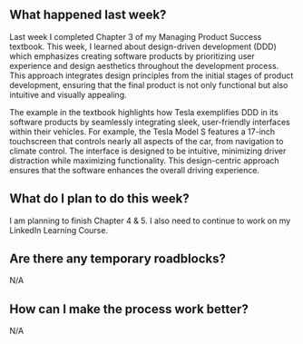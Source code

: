 ## What happened last week?

Last week I completed Chapter 3 of my Managing Product Success textbook. This week, I learned about design-driven development (DDD) which emphasizes creating software products by prioritizing user experience and design aesthetics throughout the development process. This approach integrates design principles from the initial stages of product development, ensuring that the final product is not only functional but also intuitive and visually appealing.

The example in the textbook highlights how Tesla exemplifies DDD in its software products by seamlessly integrating sleek, user-friendly interfaces within their vehicles. For example, the Tesla Model S features a 17-inch touchscreen that controls nearly all aspects of the car, from navigation to climate control. The interface is designed to be intuitive, minimizing driver distraction while maximizing functionality. This design-centric approach ensures that the software enhances the overall driving experience.

## What do I plan to do this week? 

I am planning to finish Chapter 4 & 5. I also need to continue to work on my LinkedIn Learning Course.


## Are there any temporary roadblocks?

N/A


## How can I make the process work better? 

N/A